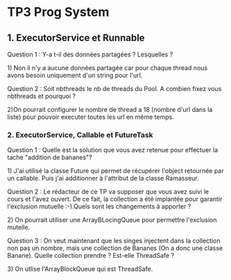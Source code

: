 <h1> TP3 Prog System </h1>

<h2>1. ExecutorService et Runnable </h2>


<p>Question 1 : Y-a t-il des données partagées ? Lesquelles ?</p>

<p>1) Non  il n'y a aucune données partagée car  pour chaque thread nous avons besoin uniquement d'un string pour l'url.</p>


<p>Question 2 : Soit nbthreads le nb de threads du Pool. A combien fixez vous nbthreads et pourquoi ?</p>

<p>2)On pourrait configurer le nombre de thread a 18 (nombre d'url dans la liste) pour pouvoir executer toutes les url en même temps.</p>

<h3>2. ExecutorService, Callable et FutureTask</h3>

<p>Question 1 : Quelle est la solution que vous avez retenue pour effectuer la tache "addition de bananes"?</p>

<p>1) J'ai utilisé la classe Future qui permet de récupérer l'object retournée par un callable. Puis j'ai additionner à l'attribut de la classe Ramasseur.</p>

<p>Question 2 : Le rédacteur de ce TP va supposer que vous avez suivi le cours et l'avez ouvert. De ce fait, la collection a été implantée pour garantir l'exclusion mutuelle :-).Quels sont les changements à apporter ?</p>

<p>2) On pourrait utiliser une ArrayBLocingQueue pour  permettre l'exclusion mutelle.</p>

<p>Question 3 : On veut maintenant que les singes injectent dans la collection non pas un nombre, mais une collection de Bananes (On a donc une classe Banane). Quelle collection prendre ? Est-elle ThreadSafe ?</p>


<p>3) On utlise l'ArrayBlockQueue qui est ThreadSafe.</p>

